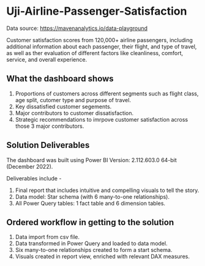 # Uji-Airline-Passenger-Satisfaction

Data source: https://mavenanalytics.io/data-playground

Customer satisfaction scores from 120,000+ airline passengers, including additional information about each passenger, their flight, and type of travel, as well as ther evaluation of different factors like cleanliness, comfort, service, and overall experience.

## What the dashboard shows

1. Proportions of customers across different segments such as flight class, age split, cutomer type and purpose of travel.
2. Key dissatisfied customer segements.
3. Major contributors to customer dissatisfaction.
4. Strategic recommendations to imrpove customer satisfaction across those 3 major contributors.

## Solution Deliverables
The dashboard was built using Power BI Version: 2.112.603.0 64-bit (December 2022).

Deliverables include -

1. Final report that includes intuitive and compelling visuals to tell the story.
2. Data model: Star schema (with 6 many-to-one relationships).
3. All Power Query tables: 1 fact table and 6 dimension tables.

## Ordered workflow in getting to the solution

1. Data import from csv file.
2. Data transformed in Power Query and loaded to data model.
3. Six many-to-one relationships created to form a start schema.
4. Visuals created in report view, enriched with relevant DAX measures.

